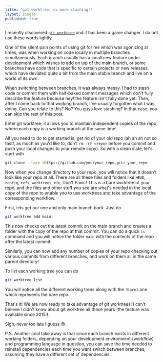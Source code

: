 ```yaml
---
title: "git worktree, no more stashing!"
layout: single
published: true
---
```

I recently discovered [`git-worktree`](https://git-scm.com/docs/git-worktree)
and it has been a game changer. I do not use these words lightly.

One of the silent pain points of using git for me which was agonizing at times, 
was when working on code locally in multiple branches simultaneously. 
Each branch usually has a small new feature under development which wishes to add 
on top of the main branch, or some branches have code that is specific to 
certain projects or new releases, which have deviated quite a bit from the main 
stable branch and live on a world of its own.

When switching between branches, it was always messy. I had to stash code or 
commit them with half-baked commit messages which don't fully describe the feature 
because hey! the feature isn't fully done yet.
Then, after I come back to that working branch, I've usually forgotten what I was doing.
Can you relate to this? No? You guys love stashing? In that case, you can skip 
the rest of this post.

Enter git worktree, it allows you to maintain independent copies of the repo, where
each copy is a working branch at the same time!

All you need to do to get started is, get rid of your old repo (ah ah ah not so fast!,
as much as you'd like to, don't `rm -rf <repo>` before you commit and push your local changes 
to your remote copy). So with a clean slate, let's start with

```bash
git clone --bare <https://github.com/you/your_repo.git> your_repo
```

Now when you change directory to your repo, you will notice that it doesn't 
look like your repo at all. There are all these files and folders like `HEAD`, `config`,
`refs`, `worktrees`, etc. Don't Panic! This is a bare worktree of your repo, and the files and other
stuff you see are what's needed in the local copy of the repo to enable you to use worktrees
and take advantage of the corresponding workflow.

First, lets get our one and only main branch back. Just do

```bash
git worktree add main
```

This now checks out the latest commit on the main branch and creates a folder with 
the copy of the repo at that commit. You can do a quick `ls` command and you will
notice the folder `main` with the contents of the repo after the latest commit.

Similarly, you can now add any number of copies of your repo checking out various
commits from different branches, and work on them all in the same parent directory!

To list each working tree you can do

```bash
git worktree list
```

You will notice all the different working trees along with the `(bare)` one which
represents the bare repo.

That's it! We are now ready to take advantage of git worktrees! I can't believe 
I didn't know about git worktree all these years (the feature was available since 2015!).

Sigh, never too late I guess 😒.

P.S. Another cool take away is that since each branch exists in different working folders,
depending on your development environment (workflow) and programming language in question, 
you can save the time needed to reinstall dependencies each time you want switch between 
branches, assuming they have a different set of dependencies. 
